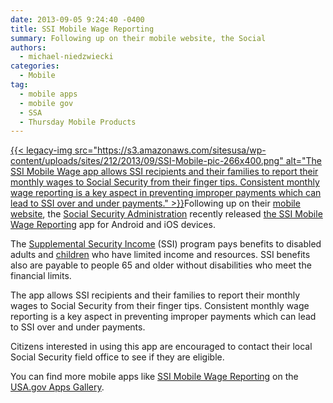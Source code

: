 ```yaml
---
date: 2013-09-05 9:24:40 -0400
title: SSI Mobile Wage Reporting
summary: Following up on their mobile website, the Social
authors:
  - michael-niedzwiecki
categories:
  - Mobile
tag:
  - mobile apps
  - mobile gov
  - SSA
  - Thursday Mobile Products
---
```


[{{< legacy-img src="https://s3.amazonaws.com/sitesusa/wp-content/uploads/sites/212/2013/09/SSI-Mobile-pic-266x400.png" alt="The SSI Mobile Wage app allows SSI recipients and their families to report their monthly wages to Social Security from their finger tips. Consistent monthly wage reporting is a key aspect in preventing improper payments which can lead to SSI over and under payments." >}}](https://s3.amazonaws.com/sitesusa/wp-content/uploads/sites/212/2013/09/SSI-Mobile-pic.png)Following up on their [mobile website](https://www.WHATEVER/2013/05/30/social-securitys-mobile-website/ "Social Security’s Mobile Website"), the [Social Security Administration](http://www.ssa.gov/) recently released [the SSI Mobile Wage Reporting](http://apps.usa.gov/ssi-mobile-wage-reporting.shtml) app for Android and iOS devices.

The [Supplemental Security Income](http://www.ssa.gov/pubs/EN-05-11000.pdf) (SSI) program pays benefits to disabled adults and [children](http://www.ssa.gov/pubs/EN-05-10026.pdf) who have limited income and resources. SSI benefits also are payable to people 65 and older without disabilities who meet the financial limits.

The app allows SSI recipients and their families to report their monthly wages to Social Security from their finger tips. Consistent monthly wage reporting is a key aspect in preventing improper payments which can lead to SSI over and under payments.

Citizens interested in using this app are encouraged to contact their local Social Security field office to see if they are eligible.

You can find more mobile apps like [SSI Mobile Wage Reporting](http://apps.usa.gov/ssi-mobile-wage-reporting.shtml) on the [USA.gov Apps Gallery](http://apps.usa.gov/).